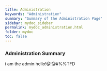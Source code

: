 ```yaml
---
title: Administration
keywords: "Administration"
summary: "Summary of the Administration Page"
sidebar: mydoc_sidebar
permalink: mydoc_administration.html
folder: mydoc
toc: false
---
```


### Administration Summary
i am the admin hello!@!@#%%TFD
